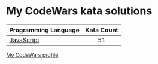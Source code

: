 # My CodeWars kata solutions

|    Programming Language  |    Kata Count  | 
|----------|:-------------:|
| [JavaScript](https://github.com/nikitapozdeev/programming-problems/tree/master/codewars/javascript) | 51 |

[My CodeWars profile](https://www.codewars.com/users/crabn3bula)

